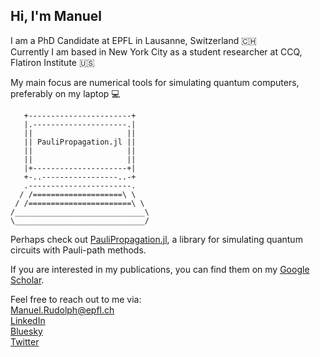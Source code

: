 ## Hi, I'm Manuel

I am a PhD Candidate at EPFL in Lausanne, Switzerland 🇨🇭  
Currently I am based in New York City as a student researcher at CCQ, Flatiron Institute 🇺🇸

My main focus are numerical tools for simulating quantum computers, preferably on my laptop 💻

```
   +-----------------------+  
   |.---------------------.|  
   ||                     ||  
   || PauliPropagation.jl ||  
   ||                     ||  
   ||                     ||  
   |+---------------------+|
   +-..-----------------..-+
   .-----------------------.
  / /====================\ \
 / /=======================\ \
/_____________________________\
\_____________________________/
```

Perhaps check out [PauliPropagation.jl](https://github.com/MSRudolph/PauliPropagation.jl), a library for simulating quantum circuits with Pauli-path methods.

If you are interested in my publications, you can find them on my [Google Scholar](https://scholar.google.com/citations?user=rzXS-bMAAAAJ&hl=en).

Feel free to reach out to me via:  
Manuel.Rudolph@epfl.ch  
[LinkedIn](https://www.linkedin.com/in/manuel-rudolph/)  
[Bluesky](https://bsky.app/profile/quantummanuel.bsky.social)  
[Twitter](https://x.com/QuantumManuel)
